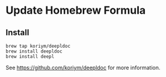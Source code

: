 # Update Homebrew Formula

## Install

```
brew tap koriym/deepldoc
brew install deepldoc
brew install deepl
```

See https://github.com/koriym/deepldoc for more information.
